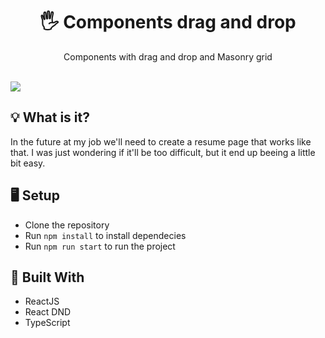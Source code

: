 <h1 align="center">🖐 Components drag and drop</h1>
<p align="center">Components with drag and drop and Masonry grid</p>

</br>

<img src="./.github/page-test.gif" align="center" />

</br>

## 💡 What is it?
In the future at my job we'll need to create a resume page that works like that. I was just wondering if it'll be too difficult, but it end up beeing a little bit easy.

## 🖥 Setup
- Clone the repository
- Run `npm install` to install dependecies
- Run `npm run start` to run the project

## 🚧 Built With
- ReactJS
- React DND
- TypeScript
